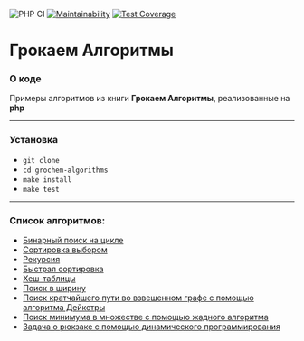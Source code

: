 ![PHP CI](https://github.com/yulia633/grokaem_algorithms/workflows/PHP%20CI/badge.svg)
[![Maintainability](https://api.codeclimate.com/v1/badges/ae68ab1dd4be4427b8b7/maintainability)](https://codeclimate.com/github/yulia633/grokaem_algorithms/maintainability)
[![Test Coverage](https://api.codeclimate.com/v1/badges/ae68ab1dd4be4427b8b7/test_coverage)](https://codeclimate.com/github/yulia633/grokaem_algorithms/test_coverage)

# Грокаем Алгоритмы

### О коде

Примеры алгоритмов из книги **Грокаем Алгоритмы**, реализованные на **php**

---

### Установка

* `git clone`
* `cd grochem-algorithms`
* `make install`
* `make test`

---

### Список алгоритмов:
* [Бинарный поиск на цикле](src/Chapter1/BinarySearch.php)
* [Сортировка выбором](src/Chapter2/SelectionSort.php)
* [Рекурсия](src/Chapter3/Recursion.php)
* [Быстрая сортировка](src/Chapter4/QuickSort.php)
* [Хеш-таблицы](src/Chapter5/CheckVoter.php)
* [Поиск в ширину](src/Chapter6/BreadthFirstSearch.php)
* [Поиск кратчайшего пути во взвешенном графе с помощью алгоритма Дейкстры](src/Chapter7/DijkstrasAlgorithm.php)
* [Поиск минимума в множестве с помощью жадного алгоритма](src/Chapter8/Greedy.php)
* [Задача о рюкзаке с помощью динамического программирования](src/Chapter9/Knapsack.php)